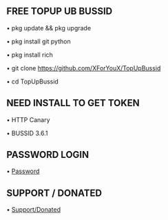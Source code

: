 ## FREE TOPUP UB BUSSID

• pkg update && pkg upgrade

• pkg install git python

• pkg install rich

• git clone https://github.com/XForYouX/TopUpBussid

• cd TopUpBussid

## NEED INSTALL TO GET TOKEN

• HTTP Canary

• BUSSID 3.6.1

## PASSWORD LOGIN

• [Password](https://github.com/XForYouX/TopUpBussid/releases)

## SUPPORT / DONATED

• [Support/Donated](https://saweria.co/XForYouX)
